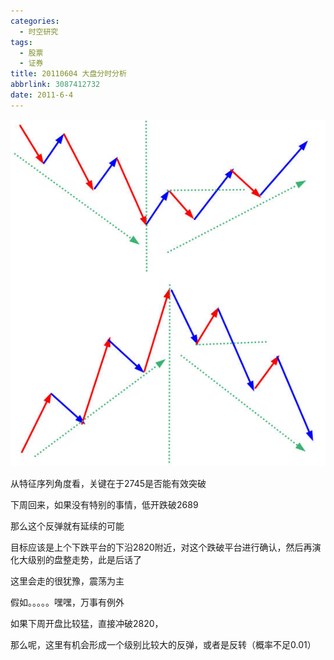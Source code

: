 ```yaml
---
categories:
  - 时空研究
tags:
  - 股票
  - 证券
title: 20110604 大盘分时分析
abbrlink: 3087412732
date: 2011-6-4
---
```

![20110604-0](/images/20110604-0.jpeg)

从特征序列角度看，关键在于2745是否能有效突破

下周回来，如果没有特别的事情，低开跌破2689

那么这个反弹就有延续的可能

目标应该是上个下跌平台的下沿2820附近，对这个跌破平台进行确认，然后再演化大级别的盘整走势，此是后话了

这里会走的很犹豫，震荡为主

假如。。。。。嘿嘿，万事有例外

如果下周开盘比较猛，直接冲破2820，

那么呢，这里有机会形成一个级别比较大的反弹，或者是反转（概率不足0.01）